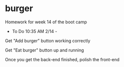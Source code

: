 # burger
Homework for week 14 of the boot camp




 - To Do 10:35 AM 2/14 -

Get "Add burger" button working correctly

Get "Eat burger" button up and running

Once you get the back-end finished, polish the front-end